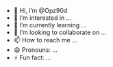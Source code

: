 - 👋 Hi, I’m @Opz90d
- 👀 I’m interested in ...
- 🌱 I’m currently learning ...
- 💞️ I’m looking to collaborate on ...
- 📫 How to reach me ...
- 😄 Pronouns: ...
- ⚡ Fun fact: ...

<!---
Opz90d/Opz90d is a ✨ special ✨ repository because its `README.md` (this file) appears on your GitHub profile.
You can click the Preview link to take a look at your changes.
--->
